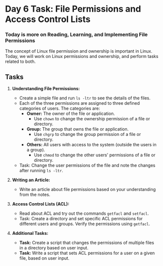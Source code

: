 # Day 6 Task: File Permissions and Access Control Lists

### Today is more on Reading, Learning, and Implementing File Permissions

The concept of Linux file permission and ownership is important in Linux. Today, we will work on Linux permissions and ownership, and perform tasks related to both.

## Tasks

1. **Understanding File Permissions:**
   - Create a simple file and run `ls -ltr` to see the details of the files.
   - Each of the three permissions are assigned to three defined categories of users. The categories are:
     - **Owner:** The owner of the file or application.
       - Use `chown` to change the ownership permission of a file or directory.
     - **Group:** The group that owns the file or application.
       - Use `chgrp` to change the group permission of a file or directory.
     - **Others:** All users with access to the system (outside the users in a group).
       - Use `chmod` to change the other users' permissions of a file or directory.
   - Task: Change the user permissions of the file and note the changes after running `ls -ltr`.

2. **Writing an Article:**
   - Write an article about file permissions based on your understanding from the notes.

3. **Access Control Lists (ACL):**
   - Read about ACL and try out the commands `getfacl` and `setfacl`.
   - Task: Create a directory and set specific ACL permissions for different users and groups. Verify the permissions using `getfacl`.

4. **Additional Tasks:**
   - **Task:** Create a script that changes the permissions of multiple files in a directory based on user input.
   - **Task:** Write a script that sets ACL permissions for a user on a given file, based on user input.


